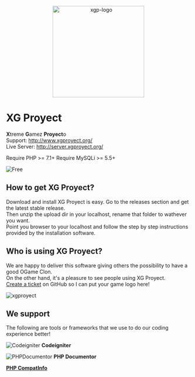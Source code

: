 
<p align="center"
    <a href="http://www.xgproyect.org/" target="_blank">
        <img align="center" img src="https://xgproyect.org/wp-content/uploads/2019/10/xgp-new-logo-black.png" width="250px" title="XG Proyect" alt="xgp-logo">
    </a>
</p> 

XG Proyect
====

**X**treme **G**amez **Proyect**o  
Support: http://www.xgproyect.org/  
Live Server: http://server.xgproyect.org/  

Require PHP >= 7.1+ 
Require MySQLi >= 5.5+ 

![Free](http://www.gnu.org/graphics/agplv3-155x51.png)

## How to get XG Proyect?

Download and install XG Proyect is easy. Go to the releases section and get the latest stable release.  
Then unzip the upload dir in your localhost, rename that folder to wathever you want.  
Point you browser to your localhost and follow the step by step instructions provided by the installation software.

## Who is using XG Proyect?

We are happy to deliver this software giving others the possibility to have a good OGame Clon.  
On the other hand, it's a pleasure to see people using XG Proyect.  
<a href="https://github.com/XGProyect/XG-Proyect-v3.x.x/issues" target="_blank">Create a ticket</a> on GitHub so I can put your game logo here!  

![xgproyect](http://www.xgproyect.org/images/misc/xg-logo.png)

## We support

The following are tools or frameworks that we use to do our coding experience better!

![Codeigniter](http://codeigniter.com/assets/images/ci-logo.png) **Codeigniter**

![PHPDocumentor](https://www.phpdoc.org/bundles/phpdocumentorwebsite/images/logo-icon.png) **PHP Documentor**

[**PHP CompatInfo**](http://php5.laurent-laville.org/compatinfo/)
